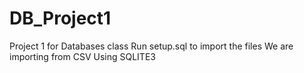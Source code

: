 # DB_Project1
Project 1 for Databases class
Run setup.sql to import the files
We are importing from CSV
Using SQLITE3
